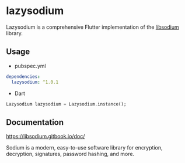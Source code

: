 # lazysodium

Lazysodium is a comprehensive Flutter implementation of the [libsodium](https://libsodium.gitbook.io/doc/) library.

## Usage

- pubspec.yml

```yaml
dependencies:
  lazysodium: ^1.0.1
```

- Dart

```dart
Lazysodium lazysodium = Lazysodium.instance();
```

## Documentation

https://libsodium.gitbook.io/doc/

Sodium is a modern, easy-to-use software library for encryption, decryption, signatures, password hashing, and more.
